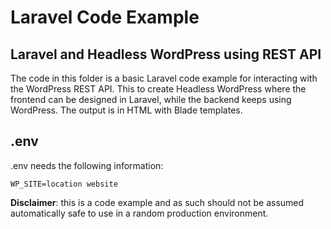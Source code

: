 # Laravel Code Example

## Laravel and Headless WordPress using REST API

The code in this folder is a basic Laravel code example for interacting with the WordPress REST API. 
This to create Headless WordPress where the frontend can be designed in Laravel, while the backend keeps using WordPress. The output is in HTML with Blade templates.

## .env

.env needs the following information: 

```
WP_SITE=location website
```

**Disclaimer**: this is a code example and as such should not be assumed automatically safe to use in a random production environment.

